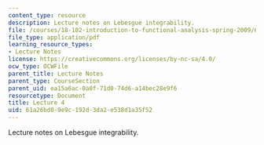 ```yaml
---
content_type: resource
description: Lecture notes on Lebesgue integrability.
file: /courses/18-102-introduction-to-functional-analysis-spring-2009/61a26bd09e9c192d3da2e538d1a35f52_MIT18_102s09_lec04.pdf
file_type: application/pdf
learning_resource_types:
- Lecture Notes
license: https://creativecommons.org/licenses/by-nc-sa/4.0/
ocw_type: OCWFile
parent_title: Lecture Notes
parent_type: CourseSection
parent_uid: ea15a6ac-0a0f-71d0-74d6-a14bec28e9f6
resourcetype: Document
title: Lecture 4
uid: 61a26bd0-9e9c-192d-3da2-e538d1a35f52
---
```

Lecture notes on Lebesgue integrability.